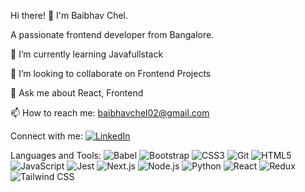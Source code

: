 Hi there! 👋 I'm Baibhav Chel.

A passionate frontend developer from Bangalore.

🌱 I’m currently learning Javafullstack

👯 I’m looking to collaborate on Frontend Projects

💬 Ask me about React, Frontend

📫 How to reach me: baibhavchel02@gmail.com

Connect with me:
[![LinkedIn](https://img.shields.io/badge/LinkedIn--_.svg?style=social&logo=linkedin)](https://www.linkedin.com/in/baibhav-chel-2b531225a/)

Languages and Tools:
![Babel](https://img.shields.io/badge/-Babel-yellow?style=flat-square&logo=babel)
![Bootstrap](https://img.shields.io/badge/-Bootstrap-563D7C?style=flat-square&logo=bootstrap)
![CSS3](https://img.shields.io/badge/-CSS3-1572B6?style=flat-square&logo=css3)
![Git](https://img.shields.io/badge/-Git-F05032?style=flat-square&logo=git)
![HTML5](https://img.shields.io/badge/-HTML5-E34F26?style=flat-square&logo=html5)
![JavaScript](https://img.shields.io/badge/-JavaScript-black?style=flat-square&logo=javascript)
![Jest](https://img.shields.io/badge/-Jest-C21325?style=flat-square&logo=jest)
![Next.js](https://img.shields.io/badge/-Next.js-000000?style=flat-square&logo=next.js)
![Node.js](https://img.shields.io/badge/-Node.js-339933?style=flat-square&logo=node.js)
![Python](https://img.shields.io/badge/-Python-black?style=flat-square&logo=python)
![React](https://img.shields.io/badge/-React-61DAFB?style=flat-square&logo=react)
![Redux](https://img.shields.io/badge/-Redux-764ABC?style=flat-square&logo=redux)
![Tailwind CSS](https://img.shields.io/badge/-Tailwind_CSS-38B2AC?style=flat-square&logo=tailwind-css)

